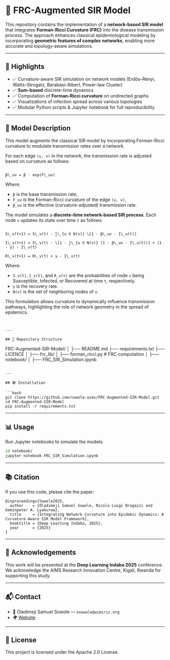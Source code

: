 
# 🧠 FRC-Augmented SIR Model

This repository contains the implementation of a **network-based SIR model** that integrates **Forman-Ricci Curvature (FRC)** into the disease transmission process. The approach enhances classical epidemiological modeling by incorporating **geometric features of complex networks**, enabling more accurate and topology-aware simulations.

---

## 📌 Highlights

- ✅ Curvature-aware SIR simulation on network models (Erdős–Rényi, Watts–Strogatz, Barabási–Albert, Power-law Cluster)
- ✅ **Sum-based** discrete-time dynamics
- ✅ Computation of **Forman-Ricci curvature** on undirected graphs
- ✅ Visualizations of infection spread across various topologies
- ✅ Modular Python scripts & Jupyter notebook for full reproducibility

---

## 🧪 Model Description

This model augments the classical SIR model by incorporating Forman-Ricci curvature to modulate transmission rates over a network.

For each edge `(u, v)` in the network, the transmission rate is adjusted based on curvature as follows:

```

β\_uv = β · exp(F\_uv)

```

Where:

- `β` is the base transmission rate,
- `F_uv` is the Forman-Ricci curvature of the edge `(u, v)`,
- `β_uv` is the effective (curvature-adjusted) transmission rate.


The model simulates a **discrete-time network-based SIR process**. Each node `v` updates its state over time `t` as follows:

```

S\_v(t+1) = S\_v(t) · ∑\_{u ∈ N(v)} \[1 - β\_uv · I\_u(t)]

I\_v(t+1) = S\_v(t) · \[1 - ∑\_{u ∈ N(v)} (1 - β\_uv · I\_u(t))] + (1 - γ) · I\_v(t)

R\_v(t+1) = R\_v(t) + γ · I\_v(t)

```

Where:

- `S_v(t)`, `I_v(t)`, and `R_v(t)` are the probabilities of node `v` being Susceptible, Infected, or Recovered at time `t`, respectively.
- `γ` is the recovery rate.
- `N(v)` is the set of neighboring nodes of `v`.

This formulation allows curvature to dynamically influence transmission pathways, highlighting the role of network geometry in the spread of epidemics.
```


---

## 📁 Repository Structure

```
FRC-Augmented-SIR-Model/
│
├── README.md
├── requirements.txt
├── LICENCE
│
├── frc_lib/
│   ├── forman_ricci.py          # FRC computation
│
├── notebook/
│   ├── FRC_SIR_Simulation.ipynb

```

---

## 🛠️ Installation

```bash
git clone https://github.com/sowole-aims/FRC-Augmented-SIR-Model.git
cd FRC-Augmented-SIR-Model
pip install -r requirements.txt
```

---

## 📊 Usage

Run Jupyter notebooks to simulate the models:

```bash
cd notebook/
jupyter notebook FRC_SIR_Simulation.ipynb
```

---

## 📚 Citation

If you use this code, please cite the paper:

```
@inproceedings{Sowole2025,
  author    = {Oladimeji Samuel Sowole, Nicola Luigi Bragazzi and Geminpeter A. Lyakurwa},
  title     = {Integrating Network Curvature into Epidemic Dynamics: A Curvature-Aware SIR Model Framework},
  booktitle = {Deep Learning Indaba, 2025},
  year      = {2025}
}
```

---

## 🤝 Acknowledgements

This work will be presented at the **Deep Learning Indaba 2025** conference. We acknowledge the AIMS Research Innovation Centre, Kigali, Rwanda for supporting this study.

---

## 📬 Contact

- 📧 Oladimeji Samuel Sowole — `osowole@aimsric.org`
- 🌍 [Website](https://aimsric.org)

---

## 📄 License

This project is licensed under the Apache 2.0 License.

